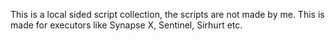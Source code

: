 This is a local sided script collection, the scripts are not made by me.
This is made for executors like Synapse X, Sentinel, Sirhurt etc.
